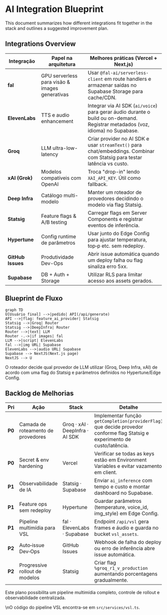 # AI Integration Blueprint

This document summarizes how different integrations fit together in the stack and outlines a suggested improvement plan.

## Integrations Overview

| Integração | Papel na arquitetura | Melhores práticas (Vercel + Next.js) |
|-----------|----------------------|--------------------------------------|
| **fal** | GPU serverless para visão & images generativas | Usar `@fal-ai/serverless-client` em route handlers e armazenar saídas no Supabase Storage para cache/CDN. |
| **ElevenLabs** | TTS e audio enhancement | Integrar via AI SDK (`ai/voice`) para gerar áudio durante o build ou on-demand. Registrar metadados (voz, idioma) no Supabase. |
| **Groq** | LLM ultra-low-latency | Criar provider no AI SDK e usar `streamText()` para chat/embeddings. Combinar com Statsig para testar latência vs custo. |
| **xAI (Grok)** | Modelos compatíveis com OpenAI | Troca "drop-in" lendo `XAI_API_KEY`. Útil como fallback. |
| **Deep Infra** | Catálogo multi-modelo | Manter um roteador de provedores decidindo o modelo via flag Statsig. |
| **Statsig** | Feature flags & A/B testing | Carregar flags em Server Components e registrar eventos de inferência. |
| **Hypertune** | Config runtime de parâmetros | Usar junto do Edge Config para ajustar temperatura, top‑p etc. sem redeploy. |
| **GitHub Issues** | Produtividade Dev-Ops | Abrir issue automática quando um deploy falha ou flag sinaliza erro 5xx. |
| **Supabase** | DB + Auth + Storage | Utilizar RLS para limitar acesso aos assets gerados. |

## Blueprint de Fluxo

```mermaid
graph TD
U[Usuário final] -->|pedido| API(/api/generate)
API -->|flag: feature_ai_provider| Statsig
Statsig -->|Groq| Router
Statsig -->|DeepInfra| Router
Router -->|text| LLM
Router -.->|if images| fal
LLM -->|script| ElevenLabs
fal -->|img URL| Supabase
ElevenLabs -->|audio URL| Supabase
Supabase --> NextJS(Next.js page)
NextJS --> U
```

O roteador decide qual provedor de LLM utilizar (Groq, Deep Infra, xAI) de acordo com uma flag do Statsig e parâmetros definidos no Hypertune/Edge Config.

## Backlog de Melhorias

| Pri | Ação | Stack | Detalhe |
|-----|------|-------|---------|
| **P0** | Camada de roteamento de provedores | Groq · xAI · DeepInfra · AI SDK | Implementar função `getCompletion(providerFlag)` que decide provedor conforme flag Statsig e experimento de custo/latência. |
| **P0** | Secret & env hardening | Vercel | Verificar se todas as keys estão em Environment Variables e evitar vazamento em client. |
| **P1** | Observabilidade de IA | Statsig · Supabase | Enviar `ai_inference` com tempo e custo e montar dashboard no Supabase. |
| **P1** | Feature ops sem redeploy | Hypertune | Guardar parâmetros (temperature, voice_id, img_style) em Edge Config. |
| **P1** | Pipeline multimídia para VSL | fal · ElevenLabs · Supabase | Endpoint `/api/vsl` gera frames e áudio e guarda no bucket `vsl_assets`. |
| **P2** | Auto‑issue Dev‑Ops | GitHub Issues | Webhook de falha do deploy ou erro de inferência abre issue automática. |
| **P2** | Progressive rollout de modelos | Statsig | Criar flag `%groq_r1_v_production` aumentando porcentagens gradualmente. |

Este plano possibilita um pipeline multimídia completo, controle de rollout e observabilidade centralizada.

\nO código do pipeline VSL encontra-se em `src/services/vsl.ts`.
